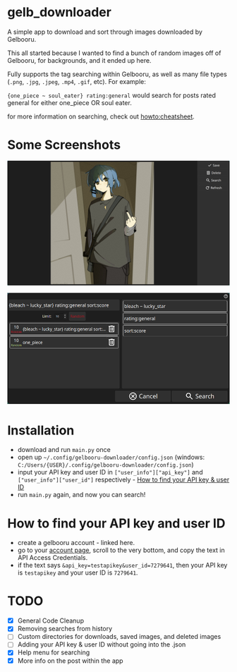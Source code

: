 # gelb_downloader

A simple app to download and sort through images downloaded by Gelbooru.

This all started because I wanted to find a bunch of random images off of Gelbooru, for backgrounds, and it ended up here.

Fully supports the tag searching within Gelbooru, as well as many file types (`.png`, `.jpg`, `.jpeg`, `.mp4`, `.gif`, etc). For example:

`{one_piece ~ soul_eater} rating:general` would search for posts rated general for either one_piece OR soul eater.

for more information on searching, check out [howto:cheatsheet](https://gelbooru.com/index.php?page=wiki&s=&s=view&id=26263).

# Some Screenshots
![The main look of the program.](/assets/images/main_program.png)

![How searching works.](/assets/images/searching.png)

# Installation
- download and run `main.py` once
- open up  `~/.config/gelbooru-downloader/config.json` (windows: `C:/Users/{USER}/.config/gelbooru-downloader/config.json`)
- input your API key and user ID in `["user_info"]["api_key"]` and `["user_info"]["user_id"]` respectively - [How to find your API key & user ID](https://github.com/zachakaquack/gelb_downloader?tab=readme-ov-file#how-to-find-your-api-key-and-user-id)
- run `main.py` again, and now you can search!

# How to find your API key and user ID
- create a gelbooru account - linked here.
- go to your [account page](https://gelbooru.com/index.php?page=account&s=options), scroll to the very bottom, and copy the text in API Access Credentials.
- if the text says `&api_key=testapikey&user_id=7279641`, then your API key is `testapikey` and your user ID is `7279641`.

# TODO
- [x] General Code Cleanup
- [x] Removing searches from history
- [ ] Custom directories for downloads, saved images, and deleted images
- [ ] Adding your API key & user ID without going into the .json
- [x] Help menu for searching
- [x] More info on the post within the app
